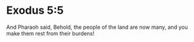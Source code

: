 # Exodus 5:5

And Pharaoh said, Behold, the people of the land are now many, and you make them rest from their burdens!
